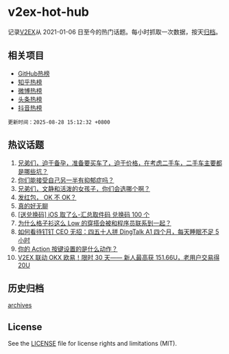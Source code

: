 # v2ex-hot-hub

 记录[V2EX](https://www.v2ex.com/)从 2021-01-06 日至今的热门话题。每小时抓取一次数据，按天[归档](archives)。
 
 ## 相关项目

- [GitHub热榜](https://github.com/lonnyzhang423/github-hot-hub)
- [知乎热榜](https://github.com/lonnyzhang423/zhihu-hot-hub)
- [微博热榜](https://github.com/lonnyzhang423/weibo-hot-hub)
- [头条热榜](https://github.com/lonnyzhang423/toutiao-hot-hub)
- [抖音热榜](https://github.com/lonnyzhang423/douyin-hot-hub)


 `更新时间：2025-08-28 15:12:32 +0800`

## 热议话题

1. [兄弟们，迫于备孕，准备要买车了，迫于价格，在考虑二手车，二手车主要都是哪些坑？](https://www.v2ex.com/t/1155415)
1. [你们能接受自己另一半有抑郁症吗？](https://www.v2ex.com/t/1155433)
1. [兄弟们，文静和活泼的女孩子，你们会选哪个啊？](https://www.v2ex.com/t/1155296)
1. [发红包， OK 不 OK？](https://www.v2ex.com/t/1155299)
1. [真的好无聊](https://www.v2ex.com/t/1155356)
1. [[送兑换码] iOS 取了么-汇总取件码 兑换码 100 个](https://www.v2ex.com/t/1155407)
1. [为什么格子衫这么 Low 的穿搭会被和程序员联系到一起？](https://www.v2ex.com/t/1155425)
1. [如何看待钉钉 CEO 无招：四五十人拼 DingTalk A1 四个月，每天睡眠不足 5 小时](https://www.v2ex.com/t/1155377)
1. [你的 Action 按键设置的是什么动作？](https://www.v2ex.com/t/1155346)
1. [V2EX 联动 OKX 欧易！限时 30 天—— 新人最高获 151.66U，老用户交易得 20U](https://www.v2ex.com/t/1155341)

## 历史归档

[archives](archives)

## License

See the [LICENSE](LICENSE) file for license rights and limitations (MIT).

